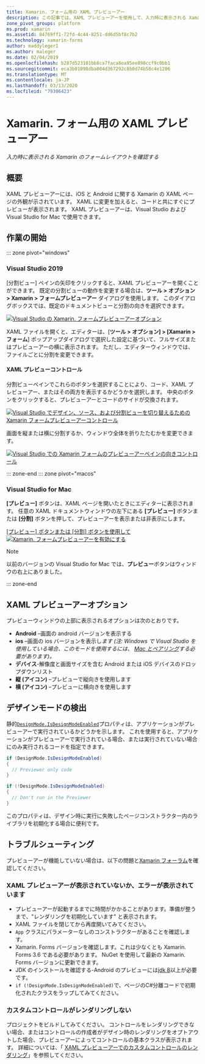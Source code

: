 ```yaml
---
title: Xamarin. フォーム用の XAML プレビューアー
description: この記事では、XAML プレビューアーを使用して、入力時に表示される Xamarin のレイアウトを確認する方法について説明します。 XAML プレビューアーは、Visual Studio 2019 および Visual Studio 2019 for Mac で使用できます。
zone_pivot_groups: platform
ms.prod: xamarin
ms.assetid: 84769ff1-72fd-4c44-8251-dd6d5bf8c7b2
ms.technology: xamarin-forms
author: maddyleger1
ms.author: maleger
ms.date: 02/04/2019
ms.openlocfilehash: b287d523101bb8ca7faca8ea95ee898ccf9c0bb1
ms.sourcegitcommit: eca3b01098dba004d367292c8b0d74b58c4e1206
ms.translationtype: MT
ms.contentlocale: ja-JP
ms.lasthandoff: 03/13/2020
ms.locfileid: "79306423"
---
```

# <a name="xaml-previewer-for-xamarinforms"></a>Xamarin. フォーム用の XAML プレビューアー

_入力時に表示される Xamarin のフォームレイアウトを確認する_

## <a name="overview"></a>概要

XAML プレビューアーには、iOS と Android に関する Xamarin の XAML ページの外観が示されています。 XAML に変更を加えると、コードと共にすぐにプレビューが表示されます。 XAML プレビューアーは、Visual Studio および Visual Studio for Mac で使用できます。

## <a name="getting-started"></a>作業の開始

::: zone pivot="windows"

### <a name="visual-studio-2019"></a>Visual Studio 2019

[分割ビュー] ペインの矢印をクリックすると、XAML プレビューアーを開くことができます。 既定の分割ビューの動作を変更する場合は、**ツール > オプション > Xamarin > フォームプレビューアー**  ダイアログを使用します。 このダイアログボックスでは、既定のドキュメントビューと分割の向きを選択できます。

[![Visual Studio の Xamarin. フォームプレビューアーオプション](xaml-previewer-images/xamlp-options-vs-sm.png "Visual Studio の Xamarin. フォームプレビューアーオプション")](xaml-previewer-images/xamlp-options-vs-lg.png#lightbox)

XAML ファイルを開くと、エディターは、[**ツール > オプション] > [Xamarin > フォーム**] ポップアップダイアログで選択した設定に基づいて、フルサイズまたはプレビューアーの横に表示されます。 ただし、エディターウィンドウでは、ファイルごとに分割を変更できます。

#### <a name="xaml-preview-controls"></a>XAML プレビューコントロール

分割ビューペインでこれらのボタンを選択することにより、コード、XAML プレビューアー、またはその両方を表示するかどうかを選択します。 中央のボタンをクリックすると、プレビューアーとコードのサイドが交換されます。

[![Visual Studio でデザイン、ソース、および分割ビューを切り替えるための Xamarin フォームプレビューアーコントロール](xaml-previewer-images/xamlp-controls-splitview-vs-sm.png "Visual Studio でデザイン、ソース、および分割ビューを切り替えるための Xamarin フォームプレビューアーコントロール")](xaml-previewer-images/xamlp-controls-splitview-vs-lg.png#lightbox)

画面を縦または横に分割するか、ウィンドウ全体を折りたたむかを変更できます。

[![Visual Studio での Xamarin フォームのプレビューアーペインの向きコントロール](xaml-previewer-images/xamlp-controls-orientation-vs-sm.png "Visual Studio での Xamarin フォームのプレビューアーペインの向きコントロール")](xaml-previewer-images/xamlp-controls-orientation-vs-lg.png#lightbox)

::: zone-end
::: zone pivot="macos"

### <a name="visual-studio-for-mac"></a>Visual Studio for Mac

**[プレビュー]** ボタンは、XAML ページを開いたときにエディターに表示されます。 任意の XAML ドキュメントウィンドウの左下にある **[プレビュー]** ボタンまたは **[分割]** ボタンを押して、プレビューアーを表示または非表示にします。

[[プレビュー] ボタンまたは [分割] ボタンを使用して ![Xamarin. フォームプレビューアーを有効にする](xaml-previewer-images/xamlp-list-sml.png)](xaml-previewer-images/xamlp-list.png#lightbox)

> [!NOTE]
> 以前のバージョンの Visual Studio for Mac では、**プレビュー**ボタンはウィンドウの右上にありました。

::: zone-end

## <a name="xaml-previewer-options"></a>XAML プレビューアーオプション

プレビューウィンドウの上部に表示されるオプションは次のとおりです。

* **Android** –画面の android バージョンを表示する
* **ios** –画面の ios バージョンを表示し*ます (注: Windows で Visual Studio を使用している場合、このモードを使用するには、 [Mac とペアリング](~/ios/get-started/installation/windows/connecting-to-mac/index.md)する必要があります)。*
* **デバイス**-解像度と画面サイズを含む Android または iOS デバイスのドロップダウンリスト
* **縦 (アイコン)** –プレビューで縦向きを使用します
* **横 (アイコン)** –プレビューに横向きを使用します

## <a name="detect-design-mode"></a>デザインモードの検出

静的[`DesignMode.IsDesignModeEnabled`](xref:Xamarin.Forms.DesignMode.IsDesignModeEnabled)プロパティは、アプリケーションがプレビューアーで実行されているかどうかを示します。 これを使用すると、アプリケーションがプレビューアーで実行されている場合、または実行されていない場合にのみ実行されるコードを指定できます。

```csharp
if (DesignMode.IsDesignModeEnabled)
{
  // Previewer only code  
}

if (!DesignMode.IsDesignModeEnabled)
{
  // Don't run in the Previewer  
}
```

このプロパティは、デザイン時に実行に失敗したページコンストラクター内のライブラリを初期化する場合に便利です。

## <a name="troubleshooting"></a>トラブルシューティング

プレビューアーが機能していない場合は、以下の問題と[Xamarin フォーラム](https://forums.xamarin.com/categories/xamarin-forms)を確認してください。

### <a name="xaml-previewer-isnt-showing-or-shows-an-error"></a>XAML プレビューアーが表示されていないか、エラーが表示されています

* プレビューアーが起動するまでに時間がかかることがあります。準備が整うまで、"レンダリングを初期化しています" と表示されます。
* XAML ファイルを閉じてから再度開いてみてください。
* `App` クラスにパラメーターなしのコンストラクターがあることを確認します。
* Xamarin. Forms バージョンを確認します。これは少なくとも Xamarin. Forms 3.6 である必要があります。 NuGet を使用して最新の Xamarin. Forms バージョンに更新できます。
* JDK のインストールを確認する-Android のプレビューには[jdk 8](https://www.oracle.com/technetwork/java/javase/downloads/index.html)以上が必要です。
* `if (!DesignMode.IsDesignModeEnabled)`で、ページのC#分離コードで初期化されたクラスをラップしてみてください。

### <a name="custom-controls-arent-rendering"></a>カスタムコントロールがレンダリングしない

プロジェクトをビルドしてみてください。 コントロールをレンダリングできない場合、またはコントロールの作成者がデザイン時のレンダリングをオプトアウトした場合、プレビューアーによってコントロールの基本クラスが表示されます。 詳細については、「 [XAML プレビューアーでのカスタムコントロールのレンダリング](render-custom-controls.md)」を参照してください。
